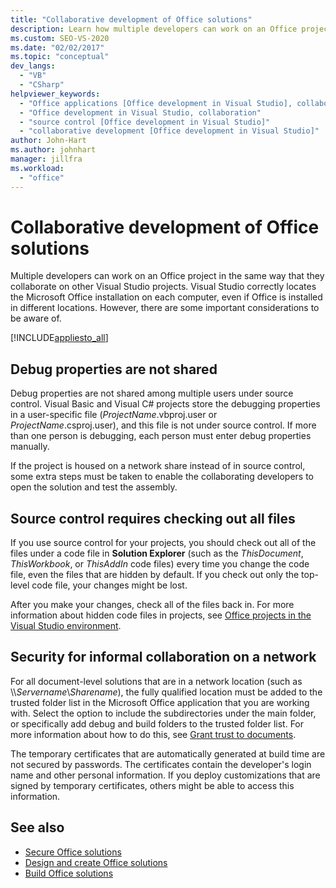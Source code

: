```yaml
---
title: "Collaborative development of Office solutions"
description: Learn how multiple developers can work on an Office project in the same way that they collaborate on other Visual Studio projects.
ms.custom: SEO-VS-2020
ms.date: "02/02/2017"
ms.topic: "conceptual"
dev_langs:
  - "VB"
  - "CSharp"
helpviewer_keywords:
  - "Office applications [Office development in Visual Studio], collaborative development"
  - "Office development in Visual Studio, collaboration"
  - "source control [Office development in Visual Studio]"
  - "collaborative development [Office development in Visual Studio]"
author: John-Hart
ms.author: johnhart
manager: jillfra
ms.workload:
  - "office"
---
```

# Collaborative development of Office solutions
  Multiple developers can work on an Office project in the same way that they collaborate on other Visual Studio projects. Visual Studio correctly locates the Microsoft Office installation on each computer, even if Office is installed in different locations. However, there are some important considerations to be aware of.

 [!INCLUDE[appliesto_all](../vsto/includes/appliesto-all-md.md)]

## Debug properties are not shared
 Debug properties are not shared among multiple users under source control. Visual Basic and Visual C# projects store the debugging properties in a user-specific file (*ProjectName*.vbproj.user or *ProjectName*.csproj.user), and this file is not under source control. If more than one person is debugging, each person must enter debug properties manually.

 If the project is housed on a network share instead of in source control, some extra steps must be taken to enable the collaborating developers to open the solution and test the assembly.

## Source control requires checking out all files
 If you use source control for your projects, you should check out all of the files under a code file in **Solution Explorer** (such as the *ThisDocument*, *ThisWorkbook*, or *ThisAddIn* code files) every time you change the code file, even the files that are hidden by default. If you check out only the top-level code file, your changes might be lost.

 After you make your changes, check all of the files back in. For more information about hidden code files in projects, see [Office projects in the Visual Studio environment](../vsto/office-projects-in-the-visual-studio-environment.md).

## Security for informal collaboration on a network
 For all document-level solutions that are in a network location (such as \\\\*Servername*\\*Sharename*), the fully qualified location must be added to the trusted folder list in the Microsoft Office application that you are working with. Select the option to include the subdirectories under the main folder, or specifically add debug and build folders to the trusted folder list. For more information about how to do this, see [Grant trust to documents](../vsto/granting-trust-to-documents.md).

 The temporary certificates that are automatically generated at build time are not secured by passwords. The certificates contain the developer's login name and other personal information. If you deploy customizations that are signed by temporary certificates, others might be able to access this information.

## See also
- [Secure Office solutions](../vsto/securing-office-solutions.md)
- [Design and create Office solutions](../vsto/designing-and-creating-office-solutions.md)
- [Build Office solutions](../vsto/building-office-solutions.md)
